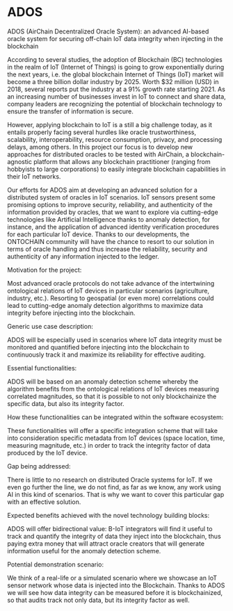 # ADOS
ADOS (AirChain Decentralized Oracle System): an advanced AI-based oracle system for securing off-chain IoT data integrity when injecting in the blockchain  

According to several studies, the adoption of Blockchain (BC) technologies in the realm of IoT (Internet of Things) is going to grow exponentially during the next years, i.e. the global blockchain Internet of Things (IoT) market will become a three billion dollar industry by 2025. Worth $32 million (USD) in 2018, several reports put the industry at a 91% growth rate starting 2021. As an increasing number of businesses invest in IoT to connect and share data, company leaders are recognizing the potential of blockchain technology to ensure the transfer of information is secure.

However, applying blockchain to IoT is a still a big challenge today, as it entails properly facing several hurdles like oracle trustworthiness, scalability, interoperability, resource consumption, privacy, and processing delays, among others. In this project our focus is to develop new approaches for distributed oracles to be tested with AirChain, a blockchain-agnostic platform that allows any blockchain practitioner (ranging from hobbyists to large corporations) to easily integrate blockchain capabilities in their IoT networks.

Our efforts for ADOS aim at developing an advanced solution for a distributed system of oracles in IoT scenarios. IoT sensors present some promising options to improve security, reliability, and authenticity of the information provided by oracles, that we want to explore via cutting-edge technologies like Artificial Intelligence thanks to anomaly detection, for instance, and the application of advanced identity verification procedures for each particular IoT device. Thanks to our developments, the ONTOCHAIN community will have the chance to resort to our solution in terms of oracle handling and thus increase the reliability, security and authenticity of any information injected to the ledger.

Motivation for the project:

Most advanced oracle protocols do not take advance of the intertwining ontological relations of IoT devices in particular scenarios (agriculture, industry, etc.). Resorting to geospatial (or even more) correlations could lead to cutting-edge anomaly detection algorithms to maximize data integrity before injecting into the blockchain.

Generic use case description:

ADOS will be especially used in scenarios where IoT data integrity must be monitored and quantified before injecting into the blockchain to continuously track it and maximize its reliability for effective auditing.

Essential functionalities:

ADOS will be based on an anomaly detection scheme whereby the algorithm benefits from the ontological relations of IoT devices measuring correlated magnitudes, so that it is possible to not only blockchainize the specific data, but also its integrity factor.

How these functionalities can be integrated within the software ecosystem:

These functionalities will offer a specific integration scheme that will take into consideration specific metadata from IoT devices (space location, time, measuring magnitude, etc.) in order to track the integrity factor of data produced by the IoT device.

Gap being addressed:

There is little to no research on distributed Oracle systems for IoT. If we even go further the line, we do not find, as far as we know, any work using AI in this kind of scenarios. That is why we want to cover this particular gap with an effective solution.

Expected benefits achieved with the novel technology building blocks:

ADOS will offer bidirectional value: B-IoT integrators will find it useful to track and quantify the integrity of data they inject into the blockchain, thus paying extra money that will attract oracle creators that will generate information useful for the anomaly detection scheme.

Potential demonstration scenario:

We think of a real-life or a simulated scenario where we showcase an IoT sensor network whose data is injected into the Blockchain. Thanks to ADOS we will see how data integrity can be measured before it is blockchainized, so that audits track not only data, but its integrity factor as well.

